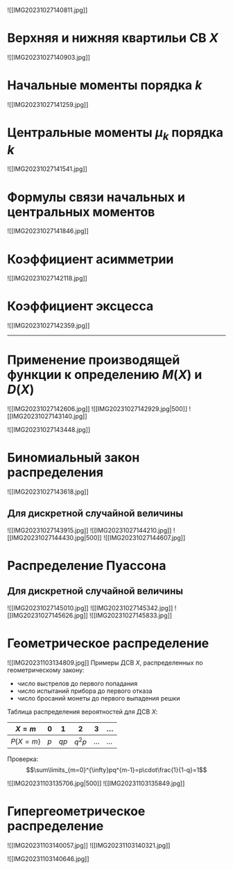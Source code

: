 ![[IMG20231027140811.jpg]]
# Верхняя и нижняя квартильи СВ $X$
![[IMG20231027140903.jpg]]
# Начальные моменты порядка $k$
![[IMG20231027141259.jpg]]

# Центральные моменты $\mu_k$ порядка $k$
![[IMG20231027141541.jpg]]
# Формулы связи начальных и центральных моментов
![[IMG20231027141846.jpg]]
# Коэффициент асимметрии
![[IMG20231027142118.jpg]]
# Коэффициент эксцесса
![[IMG20231027142359.jpg]]

---

# Применение производящей функции к определению $M(Х)$ и $D(X)$
![[IMG20231027142606.jpg]]
![[IMG20231027142929.jpg|500]]
![[IMG20231027143140.jpg]]

![[IMG20231027143448.jpg]]
# Биномиальный закон распределения
![[IMG20231027143618.jpg]]
## Для дискретной случайной величины
![[IMG20231027143915.jpg]]
![[IMG20231027144210.jpg]]
![[IMG20231027144430.jpg|500]]
![[IMG20231027144607.jpg]]

# Распределение Пуассона
## Для дискретной случайной величины
![[IMG20231027145010.jpg]]
![[IMG20231027145342.jpg]]
![[IMG20231027145626.jpg]]
![[IMG20231027145833.jpg]]

# Геометрическое распределение
![[IMG20231103134809.jpg]]
Примеры ДСВ $Х$, распределенных по геометрическому закону:
- число выстрелов до первого попадания
- число испытаний прибора до первого отказа
- число бросаний монеты до первого выпадения решки

Таблица распределения вероятностей для ДСВ $X$:

| $X=m$      | 0   | 1    | 2        | 3       | $\dots$ |
| ---------- | --- | ---- | -------- | ------- | ------- |
| $P\{X=m\}$ | $p$ | $qp$ | $q^{2}p$ | $\dots$ | $\dots$ |

Проверка:
$$\sum\limits_{m=0}^{\infty}pq^{m-1}=p\cdot\frac{1}{1-q}=1$$

![[IMG20231103135706.jpg|500]]
![[IMG20231103135849.jpg]]

# Гипергеометрическое распределение
![[IMG20231103140057.jpg]]
![[IMG20231103140321.jpg]]

![[IMG20231103140646.jpg]]
